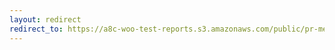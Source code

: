 ```yaml
---
layout: redirect
redirect_to: https://a8c-woo-test-reports.s3.amazonaws.com/public/pr-merge/40637/api/index.html
---
```

